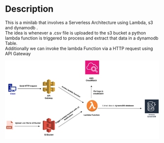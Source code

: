 # Description
This is a minilab that involves a Serverless Architecture using Lambda, s3 and dynamodb . <br>
The idea is whenever a .csv file is uploaded to the s3 bucket a python lambda function is triggered to process and extract that data in a dynamodb Table. <br>
Additionally we can invoke the lambda Function via a HTTP request using API Gateway

![](./assets/architecture_v2.png)
